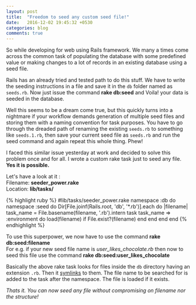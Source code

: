 ```yaml
---
layout: post
title:  "Freedom to seed any custom seed file!"
date:   2016-12-02 19:45:32 +0530
categories: blog
comments: true
---
```


So while developing for web using Rails framework. We many a times come across the common task of populating the database with some predefined value or making changes to a lot of records in an existing database using a seed file.

Rails has an already tried and tested path to do this stuff. We have to write the seeding instructions in a file and save it in the `db` folder named as `seeds.rb`. Now just issue the command **rake db:seed** and Voila! your data is seeded in the database.

Well this seems to be a dream come true, but this quickly turns into a nightmare if your workflow demands generation of multiple seed files and storing them with a naming convention for task purposes. You have to go through the dreaded path of renaming the existing `seeds.rb` to something like `seeds.1.rb`, then save your current seed file as `seeds.rb` and run the seed command and again repeat this whole thing. Phew!

I faced this similar issue yesterday at work and decided to solve this problem once and for all. I wrote a custom rake task just to seed any file. **Yes it is possible.** 

Let's have a look at it :<br/>
Filename: **seeder_power.rake**<br/>
Location: **lib/tasks/**

{% highlight ruby %}
#lib/tasks/seeder_power.rake
namespace :db do
	namespace :seed do
		Dir[File.joinf(Rails.root, 'db', '*.rb')].each do |filename|
			task_name = File.basename(filename, '.rb').intern
			task task_name => :environment do
				load(filename) if File.exist?(filename)
			end
		end
	end
end
{% endhighlight %}

To use this superpower, we now have to use the command **rake db:seed:filename**<br/>
For e.g. if your new seed file name is *user_likes_chocolate.rb* then now to seed this file use the command **rake db:seed:user_likes_chocolate**

Basically the above rake task looks for files inside the `db` directory having an extension `.rb`. Then it [symlinks](https://en.wikipedia.org/wiki/Symbolic_link)  to them. The file name to be searched for is added to the task after the namespace. The file is loaded if it exists.

*Thats it. You can now seed any file without compromising on filename nor the structure!*
